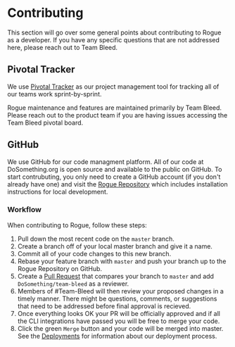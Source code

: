 # Contributing

This section will go over some general points about contributing to Rogue as a developer. If you have any specific questions that are not addressed here, please reach out to Team Bleed.

## Pivotal Tracker
We use [Pivotal Tracker](https://www.pivotaltracker.com/n/projects/2019429) as our project management tool for tracking all of our teams work sprint-by-sprint.

Rogue maintenance and features are maintained primarily by Team Bleed. Please reach out to the product
team if you are having issues accessing the Team Bleed pivotal board.

## GitHub

We use GitHub for our code managment platform. All of our code at DoSomething.org is open source and available to the public on GitHub. To start contrubuting, you only need to create a GitHub account (if you don't already have one) and visit the [Rogue Repository](https://github.com/DoSomething/rogue) which includes installation instructions for local development.

### Workflow

When contributing to Rogue, follow these steps:

1) Pull down the most recent code on the `master` branch.
2) Create a branch off of your local master branch and give it a name.
3) Commit all of your code changes to this new branch.
4) Rebase your feature branch with `master` and push your branch up to the Rogue Repository on GitHub.
5) Create a [Pull Request](https://help.github.com/articles/about-pull-requests/) that compares your branch to `master` and add `DoSomething/team-bleed` as a reviewer.
6) Members of #Team-Bleed will then review your proposed changes in a timely manner. There might be questions, comments, or suggestions that need to be addressed before final approval is recieved.
7) Once everything looks OK your PR will be officially approved and if all the CLI integrations have passed you will be free to merge your code.
8) Click the green `Merge` button and your code will be merged into master. See the [Deployments](/deployments.md) for information about our deployment process.
